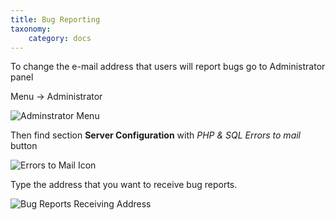 ```yaml
---
title: Bug Reporting
taxonomy:
    category: docs
---
```


To change the e-mail address that users will report bugs go to Administrator panel

Menu -> Administrator

![Adminstrator Menu](/images/5a_admin_menu.jpg)

Then find section **Server Configuration** with *PHP & SQL Errors to mail* button

![Errors to Mail Icon](/images/bugs.jpg)

Type the address that you want to receive bug reports.

![Bug Reports Receiving Address](/images/bugs_2.png)